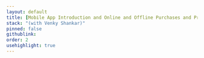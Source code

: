 ```yaml
---
layout: default
title: [Mobile App Introduction and Online and Offline Purchases and Product Returns](https://pubsonline.informs.org/doi/10.1287/mksc.2019.1169)
stack: "(with Venky Shankar)"
pinned: false
githublink: 
order: 2
usehighlight: true
---
```

